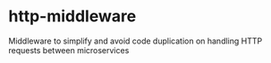 # http-middleware
Middleware to simplify and avoid code duplication on handling HTTP requests between microservices
